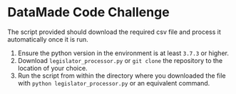 # DataMade Code Challenge

The script provided should download the required csv file and process it automatically once it is run.

1. Ensure the python version in the environment is at least `3.7.3` or higher.
2. Download `legislator_processor.py` or `git clone` the repository to the location of your choice.
3. Run the script from within the directory where you downloaded the file with `python legislator_processor.py` or an equivalent command.